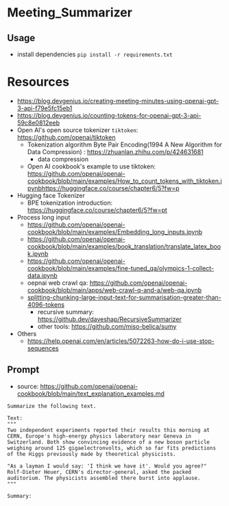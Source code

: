 # Meeting_Summarizer

## Usage

- install dependencies `pip install -r requirements.txt`

# Resources

- https://blog.devgenius.io/creating-meeting-minutes-using-openai-gpt-3-api-f79e5fc15eb1
- https://blog.devgenius.io/counting-tokens-for-openai-gpt-3-api-59c8e0812eeb
- Open AI's open source tokenizer `tiktoken`: https://github.com/openai/tiktoken
  - Tokenization algorithm Byte Pair Encoding(1994 A New Algorithm for Data Compression) : https://zhuanlan.zhihu.com/p/424631681
    - data compression
  - Open AI cookbook's example to use tiktoken: https://github.com/openai/openai-cookbook/blob/main/examples/How_to_count_tokens_with_tiktoken.ipynbhttps://huggingface.co/course/chapter6/5?fw=p
- Hugging face Tokenizer
  - BPE tokenization introduction: https://huggingface.co/course/chapter6/5?fw=pt
- Process long input
  - https://github.com/openai/openai-cookbook/blob/main/examples/Embedding_long_inputs.ipynb
  - https://github.com/openai/openai-cookbook/blob/main/examples/book_translation/translate_latex_book.ipynb
  - https://github.com/openai/openai-cookbook/blob/main/examples/fine-tuned_qa/olympics-1-collect-data.ipynb
  - oepnai web crawl qa: https://github.com/openai/openai-cookbook/blob/main/apps/web-crawl-q-and-a/web-qa.ipynb
  - [splitting-chunking-large-input-text-for-summarisation-greater-than-4096-tokens](https://community.openai.com/t/splitting-chunking-large-input-text-for-summarisation-greater-than-4096-tokens/18494/14)
    - recursive summary: https://github.dev/daveshap/RecursiveSummarizer
    - other tools: https://github.com/miso-belica/sumy
- Others
  - https://help.openai.com/en/articles/5072263-how-do-i-use-stop-sequences

## Prompt

- source: https://github.com/openai/openai-cookbook/blob/main/text_explanation_examples.md

```
Summarize the following text.

Text:
"""
Two independent experiments reported their results this morning at CERN, Europe's high-energy physics laboratory near Geneva in Switzerland. Both show convincing evidence of a new boson particle weighing around 125 gigaelectronvolts, which so far fits predictions of the Higgs previously made by theoretical physicists.

"As a layman I would say: 'I think we have it'. Would you agree?" Rolf-Dieter Heuer, CERN's director-general, asked the packed auditorium. The physicists assembled there burst into applause.
"""

Summary:
```
